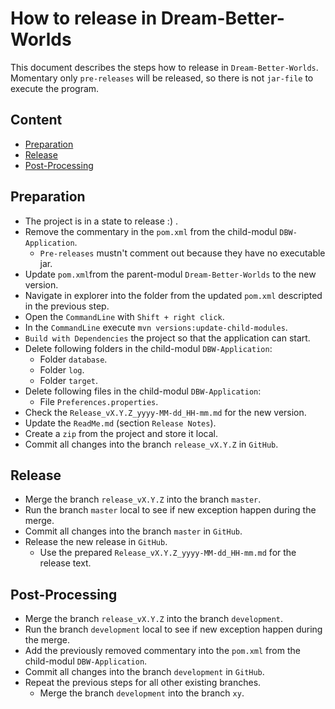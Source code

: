 How to release in Dream-Better-Worlds
=====================================

This document describes the steps how to release in `Dream-Better-Worlds`.  
Momentary only `pre-releases` will be released, so there is not `jar-file` to 
execute the program.



Content
---

* [Preparation](#Preparation)
* [Release](#Release)
* [Post-Processing](#PostProcessing)



[//]: # (Content)
Preparation<a name="Preparation" />
---

* The project is in a state to release :) .
* Remove the commentary in the `pom.xml` from the child-modul `DBW-Application`.
    - `Pre-releases` mustn't comment out because they have no executable jar.
* Update `pom.xml`from the parent-modul `Dream-Better-Worlds` to the new version.
* Navigate in explorer into the folder from the updated `pom.xml` descripted in
  the previous step.
* Open the `CommandLine` with `Shift + right click`.
* In the `CommandLine` execute `mvn versions:update-child-modules`.
* `Build with Dependencies` the project so that the application can start.
* Delete following folders in the child-modul `DBW-Application`:
    - Folder `database`.
    - Folder `log`.
    - Folder `target`.
* Delete following files in the child-modul `DBW-Application`:
    - File `Preferences.properties`.
* Check the `Release_vX.Y.Z_yyyy-MM-dd_HH-mm.md` for the new version.
* Update the `ReadMe.md` (section `Release Notes`).
* Create a `zip` from the project and store it local.
* Commit all changes into the branch `release_vX.Y.Z` in `GitHub`.



Release<a name="Release" />
---

* Merge the branch `release_vX.Y.Z` into the branch `master`.
* Run the branch `master` local to see if new exception happen during the merge.
* Commit all changes into the branch `master` in `GitHub`.
* Release the new release in `GitHub`.
    - Use the prepared `Release_vX.Y.Z_yyyy-MM-dd_HH-mm.md` for the release text.



Post-Processing<a name="PostProcessing" />
---

* Merge the branch `release_vX.Y.Z` into the branch `development`.
* Run the branch `development` local to see if new exception happen during the 
  merge.
* Add the previously removed commentary into the `pom.xml` from the child-modul 
  `DBW-Application`.
* Commit all changes into the branch `development` in `GitHub`.
* Repeat the previous steps for all other existing branches.
    - Merge the branch `development` into the branch `xy`. 
